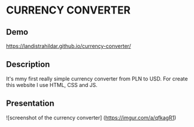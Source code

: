 # CURRENCY CONVERTER
## Demo
https://landistrahildar.github.io/currency-converter/
## Description
It's mmy first really simple currency converter from PLN to USD. For create this website I use HTML, CSS and JS.
## Presentation
![screenshot of the currency converter] (https://imgur.com/a/qfkagR1)